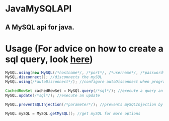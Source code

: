 # JavaMySQLAPI
## A MySQL api for java.

# Usage (For advice on how to create a sql query, look [here](https://github.com/Daschi1/updated-java-sql-generator))

```java
MySQL.using(new MySQL(/*hostname*/, /*port*/, /*username*/, /*password*/, /*database*/)); //connect to a mySQL
MySQL.disconnect(); //disconnects the mySQL
MySQL.using(/*autoDisconnect*/); //configure autoDisconnect when program terminates

CachedRowSet cachedRowSet = MySQl.query(/*sql*/); //execute a query an recieve an CachedRowSet
MySQL.update(/*sql*/); //execute an update

MySQL.preventSQLInjection(/*parameter*/); //prevents mySQLInjection by adding comments for all ' and `

MySQL mySQL = MySQL.getMySQL(); //get mySQL for more options
```
